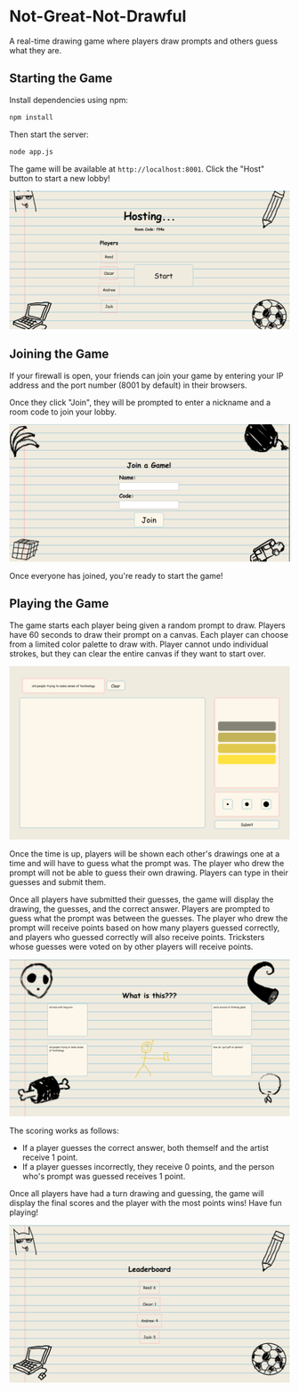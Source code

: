 # Not-Great-Not-Drawful

A real-time drawing game where players draw prompts and others guess what they are.

## Starting the Game
Install dependencies using npm:
```bash
npm install
```

Then start the server:
```bash
node app.js
```

The game will be available at `http://localhost:8001`. Click the "Host" button to start a new lobby!

![Host screen](./images/host-screen.png)

## Joining the Game
If your firewall is open, your friends can join your game by entering your IP address and the port number (8001 by default) in their browsers.

Once they click "Join", they will be prompted to enter a nickname and a room code to join your lobby.

![Join screen](./images/join-screen.png)

Once everyone has joined, you're ready to start the game!

## Playing the Game

The game starts each player being given a random prompt to draw. Players have 60 seconds to draw their prompt on a canvas. Each player can choose from a limited color palette to draw with. Player cannot undo individual strokes, but they can clear the entire canvas if they want to start over.

![Canvas](./images/canvas.png)

Once the time is up, players will be shown each other's drawings one at a time and will have to guess what the prompt was. The player who drew the prompt will not be able to guess their own drawing. Players can type in their guesses and submit them.

Once all players have submitted their guesses, the game will display the drawing, the guesses, and the correct answer. Players are prompted to guess what the prompt was between the guesses. The player who drew the prompt will receive points based on how many players guessed correctly, and players who guessed correctly will also receive points. Tricksters whose guesses were voted on by other players will receive points.

![Voting](./images/voting.png)

The scoring works as follows:
- If a player guesses the correct answer, both themself and the artist receive 1 point.
- If a player guesses incorrectly, they receive 0 points, and the person who's prompt was guessed receives 1 point.

Once all players have had a turn drawing and guessing, the game will display the final scores and the player with the most points wins!
Have fun playing!

![Leaderboard](./images/leaderboard.png)
